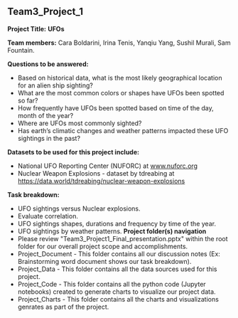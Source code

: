 ## Team3_Project_1
 
**Project Title:** **UFOs**

**Team members:** 
Cara Boldarini, Irina Tenis, Yanqiu Yang, Sushil Murali, Sam Fountain.

**Questions to be answered:**

- Based on historical data, what is the most likely geographical location for an alien ship sighting? 
- What are the most common colors or shapes have UFOs been spotted so far? 
- How frequently have UFOs been spotted based on time of the day, month of the year?
- Where are UFOs most commonly sighted?
- Has earth’s climatic changes and weather patterns impacted these UFO sightings in the past?

**Datasets to be used for this project include:**  
 - National UFO Reporting Center (NUFORC) at www.nuforc.org
 - Nuclear Weapon Explosions - dataset by tdreabing at https://data.world/tdreabing/nuclear-weapon-explosions
 
**Task breakdown:** 
  - UFO sightings versus Nuclear explosions.
  - Evaluate correlation.
  - UFO sightings shapes, durations and frequency by time of the year.
  - UFO sightings by weather patterns.
**Project folder(s) navigation** 
  - Please review "Team3_Project1_Final_presentation.pptx" within the root folder for our overall project scope and accomplishments.
  - Project_Document - This folder contains all our discussion notes (Ex: Brainstorming word document shows our task breakdown).
  - Project_Data - This folder contains all the data sources used for this project.
  - Project_Code - This folder contains all the python code (Jupyter notebooks) created to generate charts to visualize our project data.
  - Project_Charts - This folder contains all the charts and visualizations genrates as part of the project.
